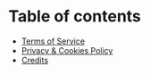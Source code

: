 # Table of contents

* [Terms of Service](README.md)
* [Privacy & Cookies Policy](privacy-and-cookies-policy.md)
* [Credits](credits.md)
